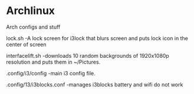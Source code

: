 # Archlinux
Arch configs and stuff



lock.sh
  -A lock screen for i3lock that blurs screen and puts lock icon in the center of screen
  
  
interfacelift.sh
  -downloads 10 random backgrounds of 1920x1080p resolution and puts them in ~/Pictures.
  
  
.config/i3/config
  -main i3 config file.
  
  
.config/13/i3blocks.conf
   -manages i3blocks battery and wifi do not work
